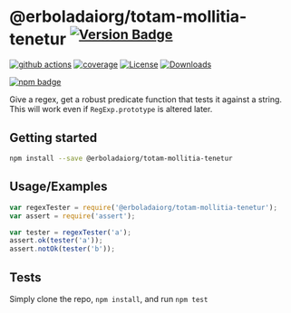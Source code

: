 # @erboladaiorg/totam-mollitia-tenetur <sup>[![Version Badge][npm-version-svg]][package-url]</sup>

[![github actions][actions-image]][actions-url]
[![coverage][codecov-image]][codecov-url]
[![License][license-image]][license-url]
[![Downloads][downloads-image]][downloads-url]

[![npm badge][npm-badge-png]][package-url]

Give a regex, get a robust predicate function that tests it against a string. This will work even if `RegExp.prototype` is altered later.

## Getting started

```sh
npm install --save @erboladaiorg/totam-mollitia-tenetur
```

## Usage/Examples

```js
var regexTester = require('@erboladaiorg/totam-mollitia-tenetur');
var assert = require('assert');

var tester = regexTester('a');
assert.ok(tester('a'));
assert.notOk(tester('b'));
```

## Tests
Simply clone the repo, `npm install`, and run `npm test`

[package-url]: https://npmjs.org/package/@erboladaiorg/totam-mollitia-tenetur
[npm-version-svg]: https://versionbadg.es/ljharb/@erboladaiorg/totam-mollitia-tenetur.svg
[deps-svg]: https://david-dm.org/ljharb/@erboladaiorg/totam-mollitia-tenetur.svg
[deps-url]: https://david-dm.org/ljharb/@erboladaiorg/totam-mollitia-tenetur
[dev-deps-svg]: https://david-dm.org/ljharb/@erboladaiorg/totam-mollitia-tenetur/dev-status.svg
[dev-deps-url]: https://david-dm.org/ljharb/@erboladaiorg/totam-mollitia-tenetur#info=devDependencies
[npm-badge-png]: https://nodei.co/npm/@erboladaiorg/totam-mollitia-tenetur.png?downloads=true&stars=true
[license-image]: https://img.shields.io/npm/l/@erboladaiorg/totam-mollitia-tenetur.svg
[license-url]: LICENSE
[downloads-image]: https://img.shields.io/npm/dm/@erboladaiorg/totam-mollitia-tenetur.svg
[downloads-url]: https://npm-stat.com/charts.html?package=@erboladaiorg/totam-mollitia-tenetur
[codecov-image]: https://codecov.io/gh/ljharb/@erboladaiorg/totam-mollitia-tenetur/branch/main/graphs/badge.svg
[codecov-url]: https://app.codecov.io/gh/ljharb/@erboladaiorg/totam-mollitia-tenetur/
[actions-image]: https://img.shields.io/endpoint?url=https://github-actions-badge-u3jn4tfpocch.runkit.sh/ljharb/@erboladaiorg/totam-mollitia-tenetur
[actions-url]: https://github.com/erboladaiorg/totam-mollitia-tenetur/actions
